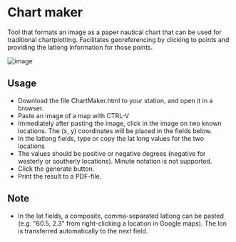 # Chart maker
Tool that formats an image as a paper nautical chart that can be used for traditional chartplotting. Facilitates georeferencing by clicking to points and providing the latlong information for those points.

![image](https://user-images.githubusercontent.com/17980560/162079951-bb59a4f0-94f2-4653-be89-0e3fe05b9241.png)

## Usage 
- Download the file ChartMaker.html to your station, and open it in a browser.
- Paste an image of a map with CTRL-V
- Immediately after pasting the image, click in the image on two known locations. The (x, y) coordinates will be placed in the fields below.
- In the latlong fields, type or copy the lat long values for the two locations
- The values should be positive or negative degrees (negative for westerly or southerly locations). Minute notation is not supported.
- Click the generate button.
- Print the result to a PDF-file.

## Note
- In the lat fields, a composite, comma-separated latlong can be pasted (e.g. "60.5, 2.3" from right-clicking a location in Google maps). The lon is transferred automatically to the next field.
